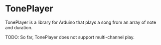 TonePlayer
==========

TonePlayer is a library for Arduino that plays a song from an array of note and duration.


TODO:
So far, TonePlayer does not support multi-channel play.
